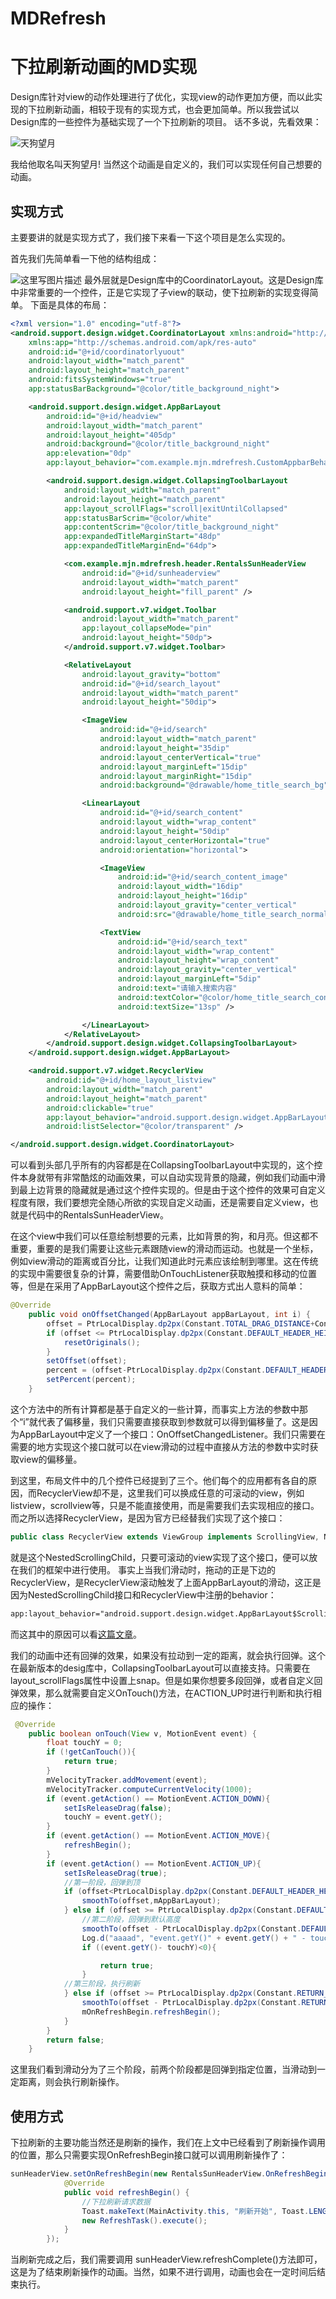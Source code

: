 # MDRefresh
# 下拉刷新动画的MD实现
Design库针对view的动作处理进行了优化，实现view的动作更加方便，而以此实现的下拉刷新动画，相较于现有的实现方式，也会更加简单。所以我尝试以Design库的一些控件为基础实现了一个下拉刷新的项目。
话不多说，先看效果：

![天狗望月](http://7xry4c.com1.z0.glb.clouddn.com/device-2016-06-17-113813.gif)

我给他取名叫天狗望月!
当然这个动画是自定义的，我们可以实现任何自己想要的动画。

## 实现方式
主要要讲的就是实现方式了，我们接下来看一下这个项目是怎么实现的。

首先我们先简单看一下他的结构组成：

![这里写图片描述](http://7xry4c.com1.z0.glb.clouddn.com/mjn/1466155214235.png)
最外层就是Design库中的CoordinatorLayout。这是Design库中非常重要的一个控件，正是它实现了子view的联动，使下拉刷新的实现变得简单。
下面是具体的布局：
```xml
<?xml version="1.0" encoding="utf-8"?>
<android.support.design.widget.CoordinatorLayout xmlns:android="http://schemas.android.com/apk/res/android"
    xmlns:app="http://schemas.android.com/apk/res-auto"
    android:id="@+id/coordinatorlyuout"
    android:layout_width="match_parent"
    android:layout_height="match_parent"
    android:fitsSystemWindows="true"
    app:statusBarBackground="@color/title_background_night">

    <android.support.design.widget.AppBarLayout
        android:id="@+id/headview"
        android:layout_width="match_parent"
        android:layout_height="405dp"
        android:background="@color/title_background_night"
        app:elevation="0dp"
        app:layout_behavior="com.example.mjn.mdrefresh.CustomAppbarBehavior">

        <android.support.design.widget.CollapsingToolbarLayout
            android:layout_width="match_parent"
            android:layout_height="match_parent"
            app:layout_scrollFlags="scroll|exitUntilCollapsed"
            app:statusBarScrim="@color/white"
            app:contentScrim="@color/title_background_night"
            app:expandedTitleMarginStart="48dp"
            app:expandedTitleMarginEnd="64dp">

            <com.example.mjn.mdrefresh.header.RentalsSunHeaderView
                android:id="@+id/sunheaderview"
                android:layout_width="match_parent"
                android:layout_height="fill_parent" />

            <android.support.v7.widget.Toolbar
                android:layout_width="match_parent"
                app:layout_collapseMode="pin"
                android:layout_height="50dp">
            </android.support.v7.widget.Toolbar>

            <RelativeLayout
                android:layout_gravity="bottom"
                android:id="@+id/search_layout"
                android:layout_width="match_parent"
                android:layout_height="50dip">

                <ImageView
                    android:id="@+id/search"
                    android:layout_width="match_parent"
                    android:layout_height="35dip"
                    android:layout_centerVertical="true"
                    android:layout_marginLeft="15dip"
                    android:layout_marginRight="15dip"
                    android:background="@drawable/home_title_search_bg" />

                <LinearLayout
                    android:id="@+id/search_content"
                    android:layout_width="wrap_content"
                    android:layout_height="50dip"
                    android:layout_centerHorizontal="true"
                    android:orientation="horizontal">

                    <ImageView
                        android:id="@+id/search_content_image"
                        android:layout_width="16dip"
                        android:layout_height="16dip"
                        android:layout_gravity="center_vertical"
                        android:src="@drawable/home_title_search_normal" />

                    <TextView
                        android:id="@+id/search_text"
                        android:layout_width="wrap_content"
                        android:layout_height="wrap_content"
                        android:layout_gravity="center_vertical"
                        android:layout_marginLeft="5dip"
                        android:text="请输入搜索内容"
                        android:textColor="@color/home_title_search_content_text_color"
                        android:textSize="13sp" />

                </LinearLayout>
            </RelativeLayout>
        </android.support.design.widget.CollapsingToolbarLayout>
    </android.support.design.widget.AppBarLayout>

    <android.support.v7.widget.RecyclerView
        android:id="@+id/home_layout_listview"
        android:layout_width="match_parent"
        android:layout_height="match_parent"
        android:clickable="true"
        app:layout_behavior="android.support.design.widget.AppBarLayout$ScrollingViewBehavior"
        android:listSelector="@color/transparent" />

</android.support.design.widget.CoordinatorLayout>
```
可以看到头部几乎所有的内容都是在CollapsingToolbarLayout中实现的，这个控件本身就带有非常酷炫的动画效果，可以自动实现背景的隐藏，例如我们动画中滑到最上边背景的隐藏就是通过这个控件实现的。但是由于这个控件的效果可自定义程度有限，我们要想完全随心所欲的实现自定义动画，还是需要自定义view，也就是代码中的RentalsSunHeaderView。

在这个view中我们可以任意绘制想要的元素，比如背景的狗，和月亮。但这都不重要，重要的是我们需要让这些元素跟随view的滑动而运动。也就是一个坐标，例如view滑动的距离或百分比，让我们知道此时元素应该绘制到哪里。这在传统的实现中需要很复杂的计算，需要借助OnTouchListener获取触摸和移动的位置等，但是在采用了AppBarLayout这个控件之后，获取方式出人意料的简单：

```java
@Override
    public void onOffsetChanged(AppBarLayout appBarLayout, int i) {
        offset = PtrLocalDisplay.dp2px(Constant.TOTAL_DRAG_DISTANCE+Constant.DEFAULT_HEADER_HEIGHT)+i;
        if (offset <= PtrLocalDisplay.dp2px(Constant.DEFAULT_HEADER_HEIGHT)){
            resetOriginals();
        }
        setOffset(offset);
        percent = (offset-PtrLocalDisplay.dp2px(Constant.DEFAULT_HEADER_HEIGHT))/(PtrLocalDisplay.dp2px(100)*1.0f);
        setPercent(percent);
    }
```
这个方法中的所有计算都是基于自定义的一些计算，而事实上方法的参数中那个“i”就代表了偏移量，我们只需要直接获取到参数就可以得到偏移量了。这是因为AppBarLayout中定义了一个接口：OnOffsetChangedListener。我们只需要在需要的地方实现这个接口就可以在view滑动的过程中直接从方法的参数中实时获取view的偏移量。

到这里，布局文件中的几个控件已经提到了三个。他们每个的应用都有各自的原因，而RecyclerView却不是，这里我们可以换成任意的可滚动的view，例如listview，scrollview等，只是不能直接使用，而是需要我们去实现相应的接口。而之所以选择RecyclerView，是因为官方已经替我们实现了这个接口：

```java
public class RecyclerView extends ViewGroup implements ScrollingView, NestedScrollingChild
```
就是这个NestedScrollingChild，只要可滚动的view实现了这个接口，便可以放在我们的框架中进行使用。
事实上当我们滑动时，拖动的正是下边的RecyclerView，是RecyclerView滚动触发了上面AppBarLayout的滑动，这正是因为NestedScrollingChild接口和RecyclerView中注册的behavior：

```xml
app:layout_behavior="android.support.design.widget.AppBarLayout$ScrollingViewBehavior"
```
而这其中的原因可以看[这篇文章](http://blog.csdn.net/qilamaxiu/article/details/51516423)。

我们的动画中还有回弹的效果，如果没有拉动到一定的距离，就会执行回弹。这个在最新版本的desig库中，CollapsingToolbarLayout可以直接支持。只需要在layout_scrollFlags属性中设置上snap。但是如果你想要多段回弹，或者自定义回弹效果，那么就需要自定义OnTouch()方法，在ACTION_UP时进行判断和执行相应的操作：

```java
 @Override
    public boolean onTouch(View v, MotionEvent event) {
        float touchY = 0;
        if (!getCanTouch()){
            return true;
        }
        mVelocityTracker.addMovement(event);
        mVelocityTracker.computeCurrentVelocity(1000);
        if (event.getAction() == MotionEvent.ACTION_DOWN){
            setIsReleaseDrag(false);
            touchY = event.getY();
        }
        if (event.getAction() == MotionEvent.ACTION_MOVE){
            refreshBegin();
        }
        if (event.getAction() == MotionEvent.ACTION_UP){
            setIsReleaseDrag(true);
            //第一阶段，回弹到顶
            if (offset<PtrLocalDisplay.dp2px(Constant.DEFAULT_HEADER_HEIGHT)){
                smoothTo(offset,mAppBarLayout);
            } else if (offset >= PtrLocalDisplay.dp2px(Constant.DEFAULT_HEADER_HEIGHT)&&offset<PtrLocalDisplay.dp2px(215)){
                //第二阶段，回弹到默认高度
                smoothTo(offset - PtrLocalDisplay.dp2px(Constant.DEFAULT_HEADER_HEIGHT),mAppBarLayout);
                Log.d("aaaad", "event.getY()" + event.getY() + " - touchY    " + touchY);
                if ((event.getY()- touchY)<0){

                    return true;
                }
            //第三阶段，执行刷新
            } else if (offset >= PtrLocalDisplay.dp2px(Constant.RETURN_TO_DEFAULT_HEIGHT)) {
                smoothTo(offset - PtrLocalDisplay.dp2px(Constant.RETURN_TO_DEFAULT_HEIGHT),mAppBarLayout);
                mOnRefreshBegin.refreshBegin();
            }
        }
        return false;
    }
```
这里我们看到滑动分为了三个阶段，前两个阶段都是回弹到指定位置，当滑动到一定距离，则会执行刷新操作。
## 使用方式
下拉刷新的主要功能当然还是刷新的操作，我们在上文中已经看到了刷新操作调用的位置，那么只需要实现OnRefreshBegin接口就可以调用刷新操作了：

```java
sunHeaderView.setOnRefreshBegin(new RentalsSunHeaderView.OnRefreshBegin() {
            @Override
            public void refreshBegin() {
                //下拉刷新请求数据
                Toast.makeText(MainActivity.this, "刷新开始", Toast.LENGTH_SHORT).show();
                new RefreshTask().execute();
            }
        });
```
当刷新完成之后，我们需要调用 sunHeaderView.refreshComplete()方法即可，这是为了结束刷新操作的动画。当然，如果不进行调用，动画也会在一定时间后结束执行。
